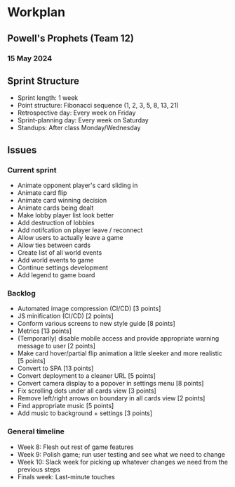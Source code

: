 # Workplan
## Powell's Prophets (Team 12)
### 15 May 2024

## Sprint Structure
- Sprint length: 1 week
- Point structure: Fibonacci sequence (1, 2, 3, 5, 8, 13, 21)
- Retrospective day: Every week on Friday
- Sprint-planning day: Every week on Saturday
- Standups: After class Monday/Wednesday

## Issues
### Current sprint
- Animate opponent player's card sliding in
- Animate card flip
- Animate card winning decision
- Animate cards being dealt
- Make lobby player list look better
- Add destruction of lobbies
- Add notifcation on player leave / reconnect
- Allow users to actually leave a game
- Allow ties between cards
- Create list of all world events
- Add world events to game
- Continue settings development
- Add legend to game board

### Backlog
- Automated image compression (CI/CD) [3 points]
- JS minification (CI/CD) [2 points]
- Conform various screens to new style guide [8 points] 
- Metrics [13 points]
- (Temporarily) disable mobile access and provide appropriate warning message to user [2 points]
- Make card hover/partial flip animation a little sleeker and more realistic [5 points]
- Convert to SPA [13 points]
- Convert deployment to a cleaner URL [5 points]
- Convert camera display to a popover in settings menu [8 points]
- Fix scrolling dots under all cards view [3 points]
- Remove left/right arrows on boundary in all cards view [2 points]
- Find appropriate music [5 points]
- Add music to background + settings [3 points]

### General timeline
- Week 8: Flesh out rest of game features
- Week 9: Polish game; run user testing and see what we need to change
- Week 10: Slack week for picking up whatever changes we need from the previous steps
- Finals week: Last-minute touches
